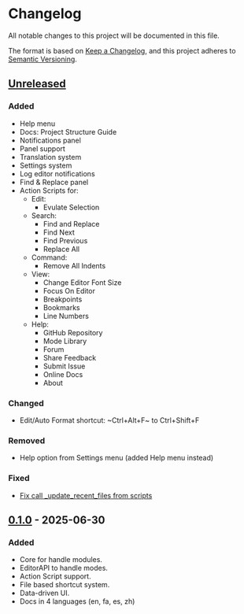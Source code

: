 # Changelog

All notable changes to this project will be documented in this file.

The format is based on [Keep a Changelog](https://keepachangelog.com/en/1.1.0/),
and this project adheres to [Semantic Versioning](https://semver.org/spec/v2.0.0.html).

## [Unreleased]

### Added

- Help menu
- Docs: Project Structure Guide
- Notifications panel
- Panel support
- Translation system
- Settings system
- Log editor notifications
- Find & Replace panel
- Action Scripts for:
	- Edit:
		- Evulate Selection
	- Search:
		- Find and Replace
		- Find Next
		- Find Previous
		- Replace All
	- Command:
		- Remove All Indents
	- View:
		- Change Editor Font Size
		- Focus On Editor
		- Breakpoints
		- Bookmarks
		- Line Numbers
	- Help:
		- GitHub Repository
		- Mode Library
		- Forum
		- Share Feedback
		- Submit Issue
		- Online Docs
		- About

### Changed

- Edit/Auto Format shortcut: ~Ctrl+Alt+F~ to Ctrl+Shift+F

### Removed

- Help option from Settings menu (added Help menu instead)

### Fixed

- [Fix call _update_recent_files from scripts](https://github.com/mkh-user/Text-Forge/commit/8c8ce45f759af6887699f7702c8abfde04915a98)

## [0.1.0] - 2025-06-30

### Added

- Core for handle modules.
- EditorAPI to handle modes.
- Action Script support.
- File based shortcut system.
- Data-driven UI.
- Docs in 4 languages (en, fa, es, zh)

[unreleased]: https://github.com/mkh-user/text-forge/compare/v0.1.0...HEAD
[0.1.0]: https://github.com/mkh-user/text-forge/releases/tag/v0.1.0
